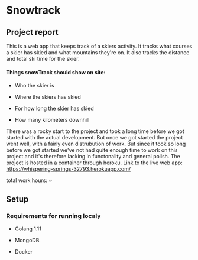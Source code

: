 # Snowtrack

## Project report

This is a web app that keeps track of a skiers activity. It tracks what courses a skier has skied and what mountains they're on. It also tracks the distance and total ski time for the skier.

#### Things snowTrack should show on site:

* Who the skier is

* Where the skiers has skied

* For how long the skier has skied

* How many kilometers downhill

There was a rocky start to the project and took a long time before we got started with the actual development. But once we got started the project went well, with a fairly even distrubution of work. 
But since it took so long before we got started we've not had quite enough time to work on this project and it's therefore lacking in functonality and general polish. 
The project is hosted in a container through heroku.
Link to the live web app: https://whispering-springs-32793.herokuapp.com/


total work hours: ~

## Setup

### Requirements for running localy

* Golang 1.11

* MongoDB

* Docker